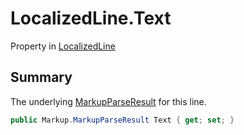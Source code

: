 # LocalizedLine.Text

Property in [LocalizedLine](/docs/api/csharp/yarn.unity.localizedline.md)

## Summary


The underlying  <a href="yarn.markup.markupparseresult.md">MarkupParseResult</a>  for this
line.


```csharp
public Markup.MarkupParseResult Text { get; set; }
```

